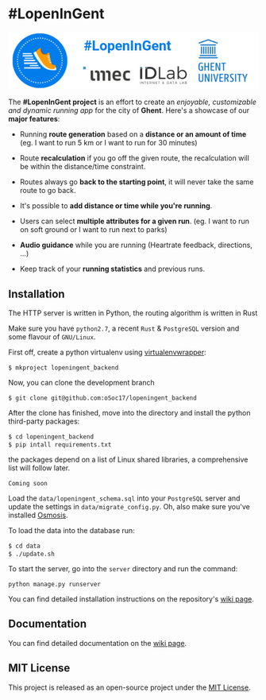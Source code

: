 # #LopenInGent
![oSoc17 #LopenInGent Banner](https://raw.githubusercontent.com/oSoc17/lopeningent_backend/develop/assets/banner.jpeg "#LopenInGent Banner")

The **#LopenInGent project** is an effort to create an *enjoyable, customizable and dynamic running app* for the city of **Ghent**. Here's a showcase of our **major features**: 

- Running **route generation** based on a **distance or an amount of time** (eg. I want to run 5 km or I want to run for 30 minutes)

- Route **recalculation** if you go off the given route, the recalculation will be within the distance/time constraint.

- Routes always go **back to the starting point**, it will never take the same route to go back.

- It's possible to **add distance or time while you're running**.

- Users can select **multiple attributes for a given run**. (eg. I want to run on soft ground or I want to run next to parks)

- **Audio guidance** while you are running (Heartrate feedback, directions, ...)

- Keep track of your **running statistics** and previous runs.

## Installation

The HTTP server is written in Python, the routing algorithm is written in Rust

Make sure you have `python2.7`,  a recent `Rust` & `PostgreSQL` version and some flavour of `GNU/Linux`.

First off, create a python virtualenv using [virtualenvwrapper](https://virtualenvwrapper.readthedocs.io):
```
$ mkproject lopeningent_backend
```

Now, you can clone the development branch
```
$ git clone git@github.com:oSoc17/lopeningent_backend
```

After the clone has finished, move into the directory and install the python third-party packages:
```
$ cd lopeningent_backend
$ pip intall requirements.txt
```

the packages depend on a list of Linux shared libraries, a comprehensive list will follow later.
```
Coming soon
```

Load the `data/lopeningent_schema.sql` into your `PostgreSQL` server and update the settings in `data/migrate_config.py`. Oh, also make sure you've installed [Osmosis](http://wiki.openstreetmap.org/wiki/Osmosis).

To load the data into the database run: 
```
$ cd data
$ ./update.sh
```

To start the server, go into the `server` directory and run the command:
```
python manage.py runserver
```

You can find detailed installation instructions on the repository's [wiki page](https://github.com/oSoc17/lopeningent_backend/wiki).

## Documentation
You can find detailed documentation on the [wiki page](https://github.com/oSoc17/lopeningent_backend/wiki).

## MIT License
This project is released as an open-source project under the [MIT License](https://github.com/oSoc17/lopeningent_backend/blob/develop/LICENSE).
